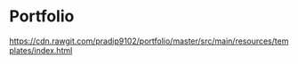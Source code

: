 # Portfolio

https://cdn.rawgit.com/pradip9102/portfolio/master/src/main/resources/templates/index.html


